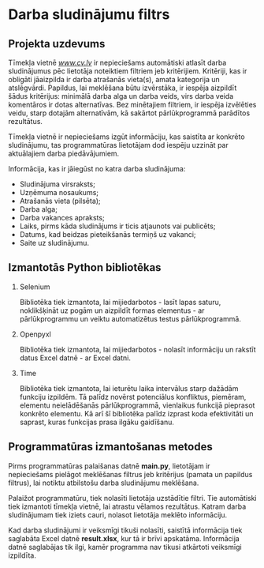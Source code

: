 # Darba sludinājumu filtrs
## Projekta uzdevums

Tīmekļa vietnē *www.cv.lv* ir nepieciešams automātiski atlasīt darba sludinājumus pēc lietotāja noteiktiem filtriem jeb kritērijiem. Kritēriji, kas ir obligāti jāaizpilda ir darba atrašanās vieta(s), amata kategorija un atslēgvārdi. Papildus, lai meklēšana būtu izvērstāka, ir iespēja aizpildīt šādus kritērijus: minimālā darba alga un darba veids, virs darba veida komentāros ir dotas alternatīvas. Bez minētajiem filtriem, ir iespēja izvēlēties veidu, starp dotajām alternatīvām, kā sakārtot pārlūkprogrammā parādītos rezultātus.

Tīmekļa vietnē ir nepieciešams izgūt informāciju, kas saistīta ar konkrēto sludinājumu, tas programmatūras lietotājam dod iespēju uzzināt par aktuālajiem darba piedāvājumiem.

Informācija, kas ir jāiegūst no katra darba sludinājuma:

* Sludinājuma virsraksts;
* Uzņēmuma nosaukums;
* Atrašanās vieta (pilsēta);
* Darba alga;
* Darba vakances apraksts;
* Laiks, pirms kāda sludinājums ir ticis atjaunots vai publicēts;
* Datums, kad beidzas pieteikšanās termiņš uz vakanci;
* Saite uz sludinājumu.

## Izmantotās Python bibliotēkas

1. Selenium

    Bibliotēka tiek izmantota, lai mijiedarbotos - lasīt lapas saturu, noklikšķināt uz pogām un aizpildīt formas elementus - ar pārlūkprogrammu un veiktu automatizētus testus pārlūkprogrammā.

2. Openpyxl

    Bibliotēka tiek izmantota, lai mijiedarbotos - nolasīt informāciju un rakstīt datus Excel datnē - ar Excel datni.

3. Time

    Bibliotēka tiek izmantota, lai ieturētu laika intervālus starp dažādām funkciju izpildēm. Tā palīdz novērst potenciālus konfliktus, piemēram, elementu neielādēšanās pārlūkprogrammā, vienlaikus funkcijā pieprasot konkrēto elementu. Kā arī šī bibliotēka palīdz izprast koda efektivitāti un saprast, kuras funkcijas prasa ilgāku gaidīšanu.

## Programmatūras izmantošanas metodes

Pirms programmatūras palaišanas datnē **main.py**, lietotājam ir nepieciešams pielāgot meklēšanas filtrus jeb kritērijus (pamata un papildus filtrus), lai notiktu atbilstošu darba sludinājumu meklēšana.

Palaižot programmatūru, tiek nolasīti lietotāja uzstādītie filtri. Tie automātiski tiek izmantoti tīmekļa vietnē, lai atrastu vēlamos rezultātus. Katram darba sludinājumam tiek iziets cauri, nolasot lietotāja meklēto informāciju.

Kad darba sludinājumi ir veiksmīgi tikuši nolasīti, saistītā informācija tiek saglabāta Excel datnē **result.xlsx**, kur tā ir brīvi apskatāma. Informācija datnē saglabājas tik ilgi, kamēr programma nav tikusi atkārtoti veiksmīgi izpildīta.